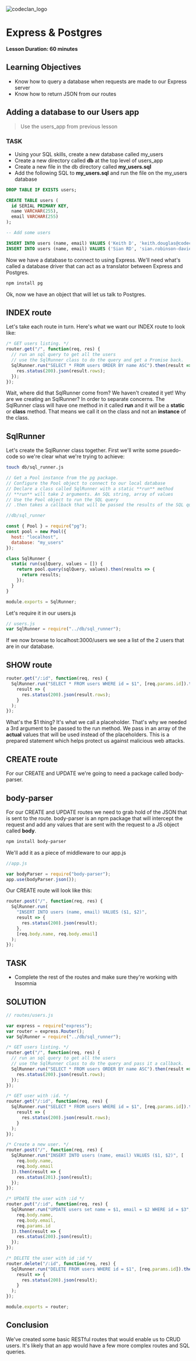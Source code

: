 ![codeclan_logo](https://user-images.githubusercontent.com/11422619/54070681-ca4c5200-425a-11e9-8cf8-cd6a191bc3cd.png)

# Express & Postgres

**Lesson Duration: 60 minutes**

## Learning Objectives

- Know how to query a database when requests are made to our Express server
- Know how to return JSON from our routes

## Adding a database to our Users app

> Use the users_app from previous lesson

### TASK

- Using your SQL skills, create a new database called my_users
- Create a new directory called **db** at the top level of users_app
- Create a new file in the db directory called **my_users.sql**
- Add the following SQL to **my_users.sql** and run the file on the my_users database

```sql
DROP TABLE IF EXISTS users;

CREATE TABLE users (
  id SERIAL PRIMARY KEY,
  name VARCHAR(255),
  email VARCHAR(255)
);

-- Add some users

INSERT INTO users (name, email) VALUES ('Keith D', 'keith.douglas@codeclan.com');
INSERT INTO users (name, email) VALUES ('Sian RD', 'sian.robinson-davies@codeclan.com');

```

Now we have a database to connect to using Express. We'll need what's called a database driver that can act as a translator between Express and Postgres.

```bash
npm install pg
```

Ok, now we have an object that will let us talk to Postgres.

## INDEX route

Let's take each route in turn. Here's what we want our INDEX route to look like:

```js
/* GET users listing. */
router.get("/", function(req, res) {
  // run an sql query to get all the users
  // use the SqlRunner class to do the query and get a Promise back.
  SqlRunner.run("SELECT * FROM users ORDER BY name ASC").then(result => {
    res.status(200).json(result.rows);
  });
});
```

Wait, where did that SqlRunner come from? We haven't created it yet! Why are we creating an SqlRunner? In order to separate concerns. The SqlRunner class will have one method in it called **run** and it will be a **static** or **class** method. That means we call it on the class and not an **instance** of the class.

## SqlRunner

Let's create the SqlRunner class together. First we'll write some psuedo-code so we're clear what we're trying to achieve:

```bash
touch db/sql_runner.js
```

```js
// Get a Pool instance from the pg package.
// Configure the Pool object to connect to our local database
// Declare a class called SqlRunner with a static **run** method
// **run** will take 2 arguments. An SQL string, array of values
// Use the Pool object to run the SQL query
// .then takes a callback that will be passed the results of the SQL query
```

```js
//db/sql_runner

const { Pool } = require("pg");
const pool = new Pool({
  host: "localhost",
  database: "my_users"
});

class SqlRunner {
  static run(sqlQuery, values = []) {
    return pool.query(sqlQuery, values).then(results => {
      return results;
    });
  }
}

module.exports = SqlRunner;
```

Let's require it in our users.js

```js
// users.js
var SqlRunner = require("../db/sql_runner");
```

If we now browse to localhost:3000/users we see a list of the 2 users that are in our database.

## SHOW route

```js
router.get("/:id", function(req, res) {
  SqlRunner.run("SELECT * FROM users WHERE id = $1", [req.params.id]).then(
    result => {
      res.status(200).json(result.rows);
    }
  );
});
```

What's the \$1 thing? It's what we call a placeholder. That's why we needed a 3rd argument to be passed to the run method. We pass in an array of the **actual** values that will be used instead of the placeholders. This is a prepared statement which helps protect us against malicious web attacks.

## CREATE route

For our CREATE and UPDATE we're going to need a package called body-parser.

## body-parser

For our CREATE and UPDATE routes we need to grab hold of the JSON that is sent to the route. body-parser is an npm package that will intercept the request and add any values that are sent with the request to a JS object called **body**.

```bash
npm install body-parser
```

We'll add it as a piece of middleware to our app.js

```js
//app.js

var bodyParser = require("body-parser");
app.use(bodyParser.json());
```

Our CREATE route will look like this:

```js
router.post("/", function(req, res) {
  SqlRunner.run(
    "INSERT INTO users (name, email) VALUES ($1, $2)",
    result => {
      res.status(200).json(result);
    },
    [req.body.name, req.body.email]
  );
});
```

## TASK

- Complete the rest of the routes and make sure they're working with Insomnia

## SOLUTION

```js
// routes/users.js

var express = require("express");
var router = express.Router();
var SqlRunner = require("../db/sql_runner");

/* GET users listing. */
router.get("/", function(req, res) {
  // run an sql query to get all the users
  // use the SqlRunner class to do the query and pass it a callback.
  SqlRunner.run("SELECT * FROM users ORDER BY name ASC").then(result => {
    res.status(200).json(result.rows);
  });
});

/* GET user with :id. */
router.get("/:id", function(req, res) {
  SqlRunner.run("SELECT * FROM users WHERE id = $1", [req.params.id]).then(
    result => {
      res.status(200).json(result.rows);
    }
  );
});

/* Create a new user. */
router.post("/", function(req, res) {
  SqlRunner.run("INSERT INTO users (name, email) VALUES ($1, $2)", [
    req.body.name,
    req.body.email
  ]).then(result => {
    res.status(201).json(result);
  });
});

/* UPDATE the user with :id */
router.put("/:id", function(req, res) {
  SqlRunner.run("UPDATE users set name = $1, email = $2 WHERE id = $3", [
    req.body.name,
    req.body.email,
    req.params.id
  ]).then(result => {
    res.status(200).json(result);
  });
});

/* DELETE the user with id :id */
router.delete("/:id", function(req, res) {
  SqlRunner.run("DELETE FROM users WHERE id = $1", [req.params.id]).then(
    result => {
      res.status(200).json(result);
    }
  );
});

module.exports = router;
```

## Conclusion

We've created some basic RESTful routes that would enable us to CRUD users. It's likely that an app would have a few more complex routes and SQL queries.
